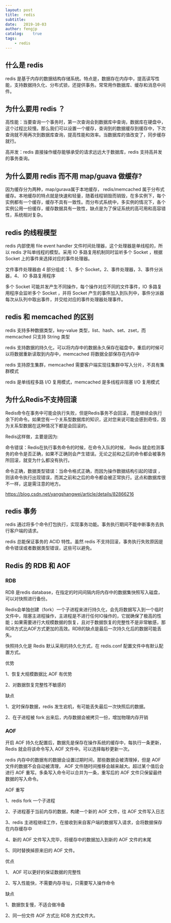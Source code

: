 ```yaml
---
layout: post
title:  redis
subtitle:   
date:   2019-10-03
author: fengjp
catalog:    true
tags:
    - redis
---
```


##  什么是 redis

redis 是基于内存的数据结构存储系统。特点是，数据存在内存中，提高读写性能，支持数据持久化、分布式锁，还提供事务。常常用作数据库、缓存和消息中间件。

##  为什么要用 redis ？

高性能：当要查询一个事务时，第一次查询会到数据库中查询，数据库在硬盘中，这个过程比较慢。那么我们可以设置一个缓存，查询到的数据缓存到缓存中，下次查询就不用再次到数据库查询，提高性能和效率。当数据库的值改变了，同步缓存就行。

高并发：redis 直接操作缓存能够承受的请求远远大于数据库，redis 支持高并发的事务查询。

##  为什么要用 redis 而不用 map/guava 做缓存?

因为缓存分为两种，map/gurava属于本地缓存， redis/memcached 属于分布式缓存。本地缓存的特点就是快速和轻量，随着线程销毁而销毁，在多实例下，每个实例都有一个缓存，缓存不具有一致性。而分布式系统中，多实例的情况下，各个实例公用一份缓存，缓存数据具有一致性，缺点是为了保证系统的高可用和高容错性，系统相对复杂。

##  redis 的线程模型

redis 内部使用 file event handler 文件时间处理器，这个处理器是单线程的，所以 redis 才叫单线程的模型。采用 IO 多路复用机制同时监听多个 Socket ，根据 Socket 上的事件来选择对应的事件处理器。

文件事件处理器由 4 部分组成：1、多个 Socket，2、事件处理器，3、事件分派器，4、 IO 多路复用程序

多个 Socket 可能并发产生不同操作，每个操作对应不同的文件事件，IO 多路复用程序会监听多个 Socket ，并将 Socket 产生的事件加入到队列中，事件分派器每次从队列中取出事件，并交给对应的事件处理器处理事件。

##  redis 和 memcached 的区别

redis 支持多种数据类型，key-value 类型，list、hash、set、zset，而 memcached 只支持 String 类型

redis 支持数据的持久化，可以将内存中的数据永久保存在磁盘中，重启的时候可以将数据重新读取到内存中，memcached 将数据全部保存在内存中

redis 支持原生集群，memcached 需要客户端实现往集群中写入分片，不具有集群模式

redis 是单线程多路 I/O 复用模式，memcached 是多线程非阻塞 I/O 复用模式

##  为什么Redis不支持回滚

Redis命令在事务中可能会执行失败，但是Redis事务不会回滚，而是继续会执行余下的命令。如果您有一个关系型数据库的知识，这对您来说可能会感到奇怪，因为关系型数据在这种情况下都是会回滚的。

Redis这样做，主要是因为:

命令错误：Redis在执行事务命令的时候，在命令入队的时候， Redis 就会检测事务的命令是否正确，如果不正确则会产生错误。无论之前和之后的命令都会被事务所回滚，就变为什么都没有执行。

命令正确，数据类型错误：当命令格式正确，而因为操作数据结构引起的错误 ，则该命令执行出现错误，而其之前和之后的命令都会被正常执行。这点和数据库很不一样，这是需注意的地方。

https://blog.csdn.net/yangshangwei/article/details/82866216

##  redis 事务

redis 通过将多个命令打包执行，实现事务功能。事务执行期间不能中断事务去执行客户端的请求。

redis 总能保证事务的 ACID 特性。虽然 redis 不支持回滚，事务执行失败原因是命令错误或者数据类型错误，这些可以避免。

##  Redis 的 RDB 和 AOF

### RDB

RDB 是redis database，在指定的时间间隔内将内存中的数据集快照写入磁盘，可以对快照进行备份。

Redis会单独创建（fork）一个子进程来进行持久化，会先将数据写入到一个临时文件中，阻塞主进程操作，主进程是不进行任何IO操作的，它就确保了极高的性能；如果需要进行大规模数据的恢复，且对于数据恢复的完整性不是非常敏感，那RDB方式比AOF方式更加的高效。RDB的缺点是最后一次持久化后的数据可能丢失。

快照持久化是 Redis 默认采用的持久化方式，在 redis.conf 配置文件中有默认配置方式。

优势

1、恢复大规模数据比 AOF 有优势

2、对数据恢复完整性不敏感的

缺点

1、定时保存数据，redis 发生宕机，有可能丢失最后一次快照后的数据。

2、在子进程被 fork 出来后，内存数据会被拷贝一份，增加物理内存开销

### AOF

开启 AOF 持久化配置后，数据先是保存在操作系统的缓存中，每执行一条更新， Redis 就会将该命令写入 AOF 文件中。可以选择每秒更新一次。

redis 内存中的数据有的数据会设置过期时间，那些数据会被清理掉，但是 AOF 文件的数据不会自动被清理， AOF 文件随时间推移会越来越大。超过某个值后会进行 AOF 重写。多条写入命令可以合并为一条，重写后的 AOF 文件只保留最终数据的写入命令。

AOF 重写

1、redis fork 一个子进程

2、子进程基于当前内存的数据，构建一个新的 AOF 文件，往 AOF 文件写入日志

3、redis 主进程继续工作，在接收到来自客户端的数据写入请求，会将数据保存在内存缓存中

4、新的 AOF 文件写入完毕，将缓存中的数据加入到新的 AOF 文件的末尾

5、同时替换掉原来旧的 AOF 文件。

优点

1、 AOF 可以更好的保证数据的完整性

2、写入性能快，不需要内存寻址，只需要写入操作命令

缺点

1、数据恢复慢，不适合做冷备

2、同一份文件 AOF 方式比 RDB 方式文件大。